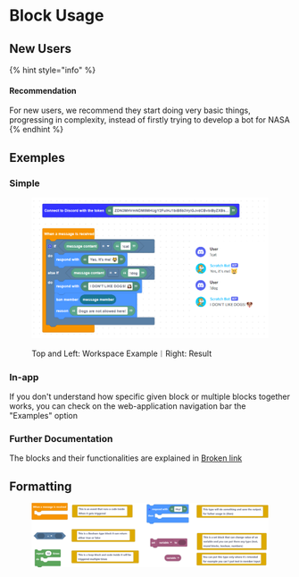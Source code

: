 # Block Usage

## New Users

{% hint style="info" %}
#### **Recommendation**&#x20;

For new users, we recommend they start doing very basic things, progressing in complexity, instead of firstly trying to develop a bot for NASA
{% endhint %}

## Exemples

### Simple

<figure><img src="../.gitbook/assets/image (1) (1) (1).png" alt="Top and Left: Workspace Example︱Right: Result"><figcaption><p>Top and Left: Workspace Example︱Right: Result</p></figcaption></figure>

### In-app

If you don't understand how specific given block or multiple blocks together works, you can check on the web-application navigation bar the "Examples" option

### Further Documentation

The blocks and their functionalities are explained in [Broken link](broken-reference "mention")

## Formatting

<figure><img src="../.gitbook/assets/screenshot (41).png" alt=""><figcaption></figcaption></figure>
